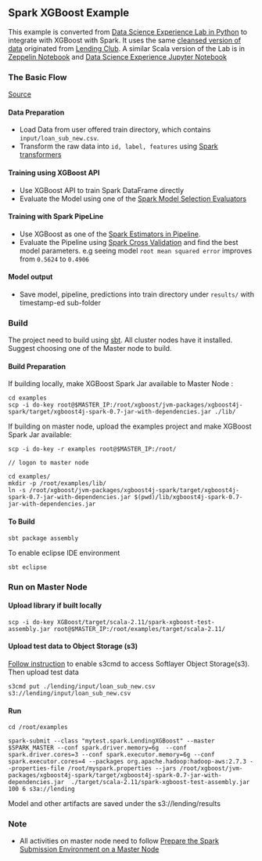 ## Spark XGBoost Example

This example is converted from [Data Science Experience Lab in Python](https://apsportal.ibm.com/analytics/notebooks/78be018b-021c-431a-8408-c8c5b1b355b3/view?access_token=64b7542b28abfe6c60dc3c690fbf14095c47f0bd7b205afd2ffb65fdf21b7358) to integrate with XGBoost with Spark.  It uses the same [cleansed version of data](./lending/input/loan_sub_new.csv) originated from [Lending Club](https://www.lendingclub.com/info/download-data.action). A similar Scala version of the Lab is in [Zeppelin Notebook](./notebook/Lending_ML.json) and [Data Science Experience Jupyter Notebook](./notebook/Lending_ML.ipynb)

### The Basic Flow

[Source](src/main/scala/mytest/spark/LendingXGBoost.scala)

#### Data Preparation

* Load Data from user offered train directory, which contains `input/loan_sub_new.csv`. 
* Transform the raw data into `id, label, features` using [Spark transformers](https://spark.apache.org/docs/latest/ml-features.html)

#### Training using XGBoost API

* Use XGBoost API to train Spark DataFrame directly
* Evaluate the Model using one of the [Spark Model Selection Evaluators ](https://spark.apache.org/docs/latest/ml-tuning.html#model-selection-aka-hyperparameter-tuning)

#### Training with Spark PipeLine

* Use XGBoost as one of the [Spark Estimators in Pipeline](https://spark.apache.org/docs/latest/ml-pipeline.html#estimators). 
* Evaluate the Pipeline using [Spark Cross Validation](https://spark.apache.org/docs/latest/ml-tuning.html#cross-validation) and find the best model parameters. e.g seeing model `root mean squared error` improves from `0.5624` to `0.4906`

#### Model output

* Save model, pipeline, predictions into train directory under `results/` with timestamp-ed sub-folder


### Build 

The project need to build using [sbt](http://www.scala-sbt.org/0.13/docs/Setup.html). All cluster nodes have it installed. Suggest choosing one of the Master node to build. 


#### Build Preparation

If building locally, make XGBoost Spark Jar available to Master Node : 

    cd examples
	scp -i do-key root@$MASTER_IP:/root/xgboost/jvm-packages/xgboost4j-spark/target/xgboost4j-spark-0.7-jar-with-dependencies.jar ./lib/
	
If building on master node, upload the examples project and make XGBoost Spark Jar available: 

    scp -i do-key -r examples root@$MASTER_IP:/root/
    
    // logon to master node
 
    cd examples/
    mkdir -p /root/examples/lib/
	ln -s /root/xgboost/jvm-packages/xgboost4j-spark/target/xgboost4j-spark-0.7-jar-with-dependencies.jar $(pwd)/lib/xgboost4j-spark-0.7-jar-with-dependencies.jar
	
	
#### To Build

	sbt package assembly
 	
To enable eclipse IDE environment

	sbt eclipse

### Run on Master Node

####  Upload library if built locally

	scp -i do-key XGBoost/target/scala-2.11/spark-xgboost-test-assembly.jar root@$MASTER_IP:/root/examples/target/scala-2.11/
	
#### Upload test data to Object Storage (s3)

[Follow instruction](https://knowledgelayer.softlayer.com/procedure/connecting-cos-s3-using-s3cmd) to enable s3cmd to access Softlayer Object Storage(s3). Then upload test data

	s3cmd put ./lending/input/loan_sub_new.csv s3://lending/input/loan_sub_new.csv

#### Run

	cd /root/examples
	
	spark-submit --class "mytest.spark.LendingXGBoost" --master $SPARK_MASTER --conf spark.driver.memory=6g  --conf spark.driver.cores=3 --conf spark.executor.memory=6g --conf spark.executor.cores=4 --packages org.apache.hadoop:hadoop-aws:2.7.3 --properties-file /root/myspark.properties --jars /root/xgboost/jvm-packages/xgboost4j-spark/target/xgboost4j-spark-0.7-jar-with-dependencies.jar  ./target/scala-2.11/spark-xgboost-test-assembly.jar 100 6 s3a://lending

Model and other artifacts are saved under the s3://lending/results


### Note

* All activities on master node need to follow [Prepare the Spark Submission Environment on a Master Node](../README.md)

